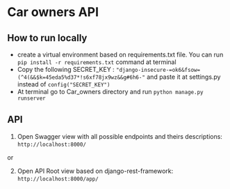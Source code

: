 # Car owners API

## How to run locally
- create a virtual environment based on requirements.txt file.
You can run `pip install -r requirements.txt` command at terminal
- Copy the following SECRET_KEY : 
`"django-insecure-=ok6&fsow=(^4(&&$k=45eda5%d37*!s6xf78jx9wz&&g#6h6-"` 
and paste it at settings.py instead of `config("SECRET_KEY")`
- At terminal go to Car_owners directory and run `python manage.py runserver`

## API

1. Open Swagger view with all possible endpoints and theirs descriptions:
`http://localhost:8000/`

or

2. Open API Root view based on django-rest-framework:
`http://localhost:8000/app/`
